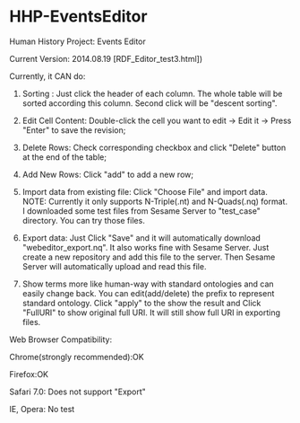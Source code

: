 HHP-EventsEditor
================

Human History Project: Events Editor

Current Version: 2014.08.19 [RDF_Editor_test3.html])

Currently, it CAN do:

1. Sorting : Just click the header of each column. The whole table will be sorted according this column. Second click will be "descent sorting".

2. Edit Cell Content:  Double-click the cell you want to edit -> Edit it -> Press "Enter" to save the revision;

3. Delete Rows: Check corresponding checkbox and click "Delete" button at the end of the table;

4. Add New Rows: Click "add" to add a new row;

5. Import data from existing file: Click "Choose File" and import data. NOTE: Currently it only supports N-Triple(.nt) and N-Quads(.nq) format. I downloaded some test files from Sesame Server to "test_case" directory. You can try those files. 

6. Export data: Just Click "Save" and it will automatically download "webeditor_export.nq". It also works fine with Sesame Server. Just create a new repository and add this file to the server. Then Sesame Server will automatically upload and read this file.

7. Show terms more like human-way with standard ontologies and can easily change back. You can edit(add/delete) the prefix to represent standard ontology. Click "apply" to the show the result and Click "FullURI" to show original full URI. It will still show full URI in exporting files.


Web Browser Compatibility:

Chrome(strongly recommended):OK

Firefox:OK

Safari 7.0: Does not support "Export"

IE, Opera: No test


